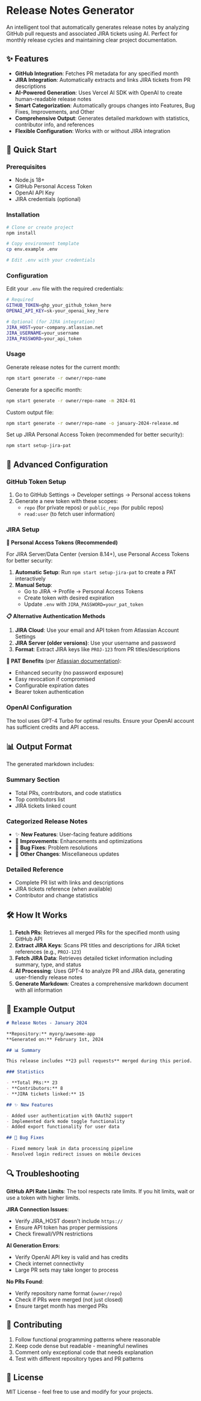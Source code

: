 # Release Notes Generator

An intelligent tool that automatically generates release notes by analyzing GitHub pull requests and associated JIRA tickets using AI. Perfect for monthly release cycles and maintaining clear project documentation.

## ✨ Features

- **GitHub Integration**: Fetches PR metadata for any specified month
- **JIRA Integration**: Automatically extracts and links JIRA tickets from PR descriptions
- **AI-Powered Generation**: Uses Vercel AI SDK with OpenAI to create human-readable release notes
- **Smart Categorization**: Automatically groups changes into Features, Bug Fixes, Improvements, and Other
- **Comprehensive Output**: Generates detailed markdown with statistics, contributor info, and references
- **Flexible Configuration**: Works with or without JIRA integration

## 🚀 Quick Start

### Prerequisites

- Node.js 18+
- GitHub Personal Access Token
- OpenAI API Key
- JIRA credentials (optional)

### Installation

```bash
# Clone or create project
npm install

# Copy environment template
cp env.example .env

# Edit .env with your credentials
```

### Configuration

Edit your `.env` file with the required credentials:

```bash
# Required
GITHUB_TOKEN=ghp_your_github_token_here
OPENAI_API_KEY=sk-your_openai_key_here

# Optional (for JIRA integration)
JIRA_HOST=your-company.atlassian.net
JIRA_USERNAME=your_username
JIRA_PASSWORD=your_api_token
```

### Usage

Generate release notes for the current month:

```bash
npm start generate -r owner/repo-name
```

Generate for a specific month:

```bash
npm start generate -r owner/repo-name -m 2024-01
```

Custom output file:

```bash
npm start generate -r owner/repo-name -o january-2024-release.md
```

Set up JIRA Personal Access Token (recommended for better security):

```bash
npm start setup-jira-pat
```

## 🔧 Advanced Configuration

### GitHub Token Setup

1. Go to GitHub Settings → Developer settings → Personal access tokens
2. Generate a new token with these scopes:
   - `repo` (for private repos) or `public_repo` (for public repos)
   - `read:user` (to fetch user information)

### JIRA Setup

**🔐 Personal Access Tokens (Recommended)**

For JIRA Server/Data Center (version 8.14+), use Personal Access Tokens for better security:

1. **Automatic Setup**: Run `npm start setup-jira-pat` to create a PAT interactively
2. **Manual Setup**:
   - Go to JIRA → Profile → Personal Access Tokens
   - Create token with desired expiration
   - Update `.env` with `JIRA_PASSWORD=your_pat_token`

**📋 Alternative Authentication Methods**

1. **JIRA Cloud**: Use your email and API token from Atlassian Account Settings
2. **JIRA Server (older versions)**: Use your username and password
3. **Format**: Extract JIRA keys like `PROJ-123` from PR titles/descriptions

**🔧 PAT Benefits** (per [Atlassian documentation](https://confluence.atlassian.com/enterprise/using-personal-access-tokens-1026032365.html)):

- Enhanced security (no password exposure)
- Easy revocation if compromised
- Configurable expiration dates
- Bearer token authentication

### OpenAI Configuration

The tool uses GPT-4 Turbo for optimal results. Ensure your OpenAI account has sufficient credits and API access.

## 📊 Output Format

The generated markdown includes:

### Summary Section

- Total PRs, contributors, and code statistics
- Top contributors list
- JIRA tickets linked count

### Categorized Release Notes

- ✨ **New Features**: User-facing feature additions
- 🔧 **Improvements**: Enhancements and optimizations
- 🐛 **Bug Fixes**: Problem resolutions
- 📝 **Other Changes**: Miscellaneous updates

### Detailed Reference

- Complete PR list with links and descriptions
- JIRA tickets reference (when available)
- Contributor and change statistics

## 🛠️ How It Works

1. **Fetch PRs**: Retrieves all merged PRs for the specified month using GitHub API
2. **Extract JIRA Keys**: Scans PR titles and descriptions for JIRA ticket references (e.g., `PROJ-123`)
3. **Fetch JIRA Data**: Retrieves detailed ticket information including summary, type, and status
4. **AI Processing**: Uses GPT-4 to analyze PR and JIRA data, generating user-friendly release notes
5. **Generate Markdown**: Creates a comprehensive markdown document with all information

## 📝 Example Output

```markdown
# Release Notes - January 2024

**Repository:** myorg/awesome-app  
**Generated on:** February 1st, 2024

## 📊 Summary

This release includes **23 pull requests** merged during this period.

### Statistics

- **Total PRs:** 23
- **Contributors:** 8
- **JIRA tickets linked:** 15

## ✨ New Features

- Added user authentication with OAuth2 support
- Implemented dark mode toggle functionality
- Added export functionality for user data

## 🐛 Bug Fixes

- Fixed memory leak in data processing pipeline
- Resolved login redirect issues on mobile devices
```

## 🔍 Troubleshooting

**GitHub API Rate Limits**: The tool respects rate limits. If you hit limits, wait or use a token with higher limits.

**JIRA Connection Issues**:

- Verify JIRA_HOST doesn't include `https://`
- Ensure API token has proper permissions
- Check firewall/VPN restrictions

**AI Generation Errors**:

- Verify OpenAI API key is valid and has credits
- Check internet connectivity
- Large PR sets may take longer to process

**No PRs Found**:

- Verify repository name format (`owner/repo`)
- Check if PRs were merged (not just closed)
- Ensure target month has merged PRs

## 🤝 Contributing

1. Follow functional programming patterns where reasonable
2. Keep code dense but readable - meaningful newlines
3. Comment only exceptional code that needs explanation
4. Test with different repository types and PR patterns

## 📄 License

MIT License - feel free to use and modify for your projects.
